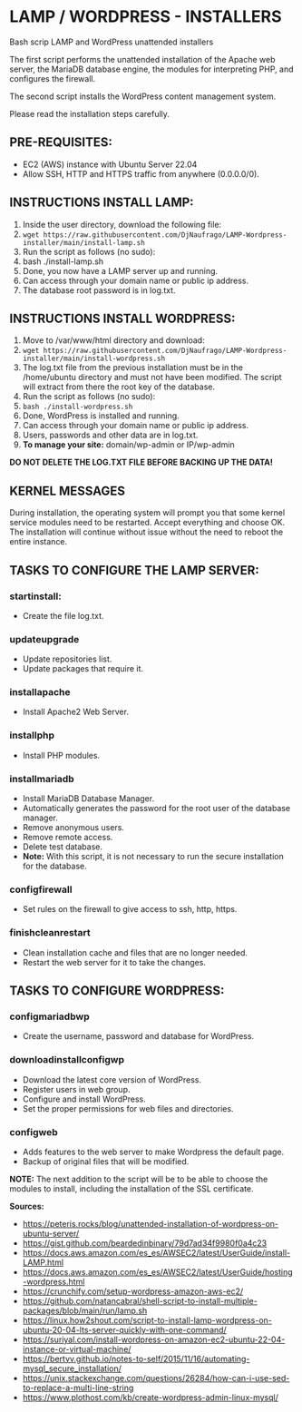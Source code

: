# LAMP / WORDPRESS - INSTALLERS
Bash scrip LAMP and WordPress unattended installers

The first script performs the unattended installation of the Apache web server, the MariaDB database engine, the modules for interpreting PHP, and configures the firewall.

The second script installs the WordPress content management system.

Please read the installation steps carefully.

## PRE-REQUISITES:
- EC2 (AWS) instance with Ubuntu Server 22.04
- Allow SSH, HTTP and HTTPS traffic from anywhere (0.0.0.0/0).

## INSTRUCTIONS INSTALL LAMP:
1. Inside the user directory, download the following file:
2. `wget https://raw.githubusercontent.com/DjNaufrago/LAMP-Wordpress-installer/main/install-lamp.sh`
3. Run the script as follows (no sudo):
4. bash ./install-lamp.sh
5. Done, you now have a LAMP server up and running.
6. Can access through your domain name or public ip address.
7. The database root password is in log.txt.

## INSTRUCTIONS INSTALL WORDPRESS:
1. Move to /var/www/html directory and download:
2. `wget https://raw.githubusercontent.com/DjNaufrago/LAMP-Wordpress-installer/main/install-wordpress.sh`
3. The log.txt file from the previous installation must be in the /home/ubuntu directory and must not have been modified. The script will extract from there the root key of the database.
4. Run the script as follows (no sudo):
5. `bash ./install-wordpress.sh`
6. Done, WordPress is installed and running.
7. Can access through your domain name or public ip address.
8. Users, passwords and other data are in log.txt.
9. **To manage your site:** domain/wp-admin or IP/wp-admin

**DO NOT DELETE THE LOG.TXT FILE BEFORE BACKING UP THE DATA!**

## KERNEL MESSAGES
During installation, the operating system will prompt you that some kernel service modules need to be restarted. Accept everything and choose OK. The installation will continue without issue without the need to reboot the entire instance.

## TASKS TO CONFIGURE THE LAMP SERVER:
### startinstall:
  - Create the file log.txt.
### updateupgrade
  - Update repositories list.
  - Update packages that require it.
### installapache
  - Install Apache2 Web Server.
### installphp
- Install PHP modules.
### installmariadb
  - Install MariaDB Database Manager.
  - Automatically generates the password for the root user of the database manager.
  - Remove anonymous users.
  - Remove remote access.
  - Delete test database.
  - **Note:** With this script, it is not necessary to run the secure installation for the database.
### configfirewall
  - Set rules on the firewall to give access to ssh, http, https.
### finishcleanrestart
  - Clean installation cache and files that are no longer needed.
  - Restart the web server for it to take the changes.

## TASKS TO CONFIGURE WORDPRESS:
### configmariadbwp
  - Create the username, password and database for WordPress.
### downloadinstallconfigwp
  - Download the latest core version of WordPress.
  - Register users in web group.
  - Configure and install WordPress.
  - Set the proper permissions for web files and directories.
### configweb
  - Adds features to the web server to make Wordpress the default page.
  - Backup of original files that will be modified.

**NOTE:** The next addition to the script will be to be able to choose the modules to install, including the installation of the SSL certificate.

**Sources:**
- https://peteris.rocks/blog/unattended-installation-of-wordpress-on-ubuntu-server/
- https://gist.github.com/beardedinbinary/79d7ad34f9980f0a4c23
- https://docs.aws.amazon.com/es_es/AWSEC2/latest/UserGuide/install-LAMP.html
- https://docs.aws.amazon.com/es_es/AWSEC2/latest/UserGuide/hosting-wordpress.html
- https://crunchify.com/setup-wordpress-amazon-aws-ec2/
- https://github.com/natancabral/shell-script-to-install-multiple-packages/blob/main/run/lamp.sh
- https://linux.how2shout.com/script-to-install-lamp-wordpress-on-ubuntu-20-04-lts-server-quickly-with-one-command/
- https://suriyal.com/install-wordpress-on-amazon-ec2-ubuntu-22-04-instance-or-virtual-machine/
- https://bertvv.github.io/notes-to-self/2015/11/16/automating-mysql_secure_installation/
- https://unix.stackexchange.com/questions/26284/how-can-i-use-sed-to-replace-a-multi-line-string
- https://www.plothost.com/kb/create-wordpress-admin-linux-mysql/
